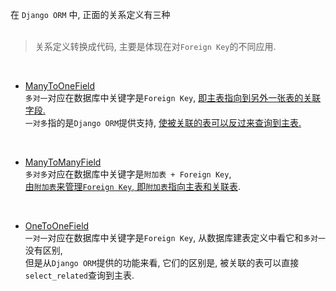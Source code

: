 在 `Django ORM` 中, 正面的关系定义有三种  
&nbsp;  
> 关系定义转换成代码, 主要是体现在对`Foreign Key`的不同应用.

&nbsp;  
- [ManyToOneField](examples/relationship/manytoonefield/tests.py#L11)  
  `多对一`对应在数据库中关键字是`Foreign Key`, [即主表指向到另外一张表的关联字段.](examples/relationship/manytoonefield/models.py#L17)   
  `一对多`指的是`Django ORM`提供支持, [使被关联的表可以反过来查询到主表.](examples/relationship/manytoonefield/tests.py#L63)  
  
&nbsp;  
- [ManyToManyField](examples/relationship/manytomanyfield/tests.py#L11)  
  `多对多`对应在数据库中关键字是`附加表 + Foreign Key`,    
  [由`附加表`来管理`Foreign Key`, 即`附加表`指向主表和关联表](examples/relationship/manytomanyfield/models.py#L33).  
  
&nbsp;    
- [OneToOneField](examples/relationship/onetoonefield/tests.py#L10)   
  `一对一`对应在数据库中关键字是`Foreign Key`, 从数据库建表定义中看它和`多对一`没有区别,   
  但是从`Django ORM`提供的功能来看, 它们的区别是, 被关联的表可以直接`select_related`查询到主表.   

